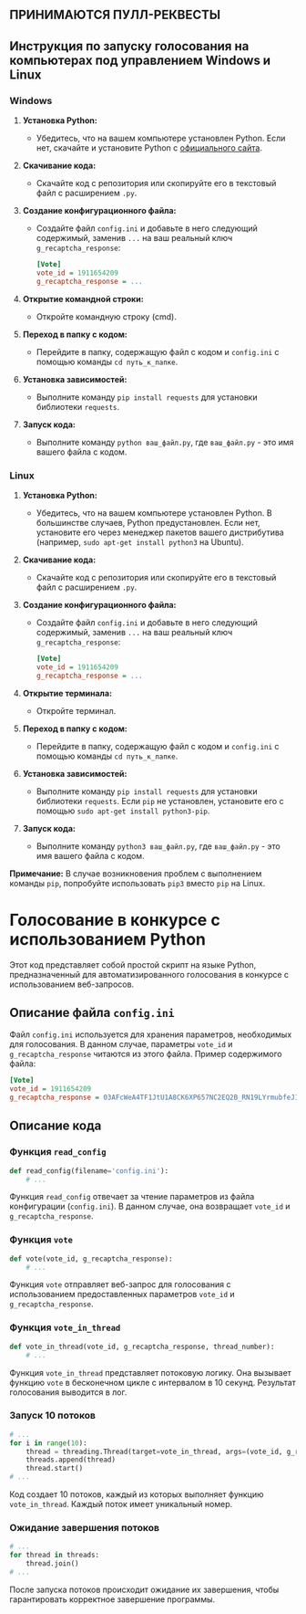 ## ПРИНИМАЮТСЯ ПУЛЛ-РЕКВЕСТЫ

## Инструкция по запуску голосования на компьютерах под управлением Windows и Linux

### Windows

1. **Установка Python:**
   - Убедитесь, что на вашем компьютере установлен Python. Если нет, скачайте и установите Python с [официального сайта](https://www.python.org/).

2. **Скачивание кода:**
   - Скачайте код с репозитория или скопируйте его в текстовый файл с расширением `.py`.

3. **Создание конфигурационного файла:**
   - Создайте файл `config.ini` и добавьте в него следующий содержимый, заменив `...` на ваш реальный ключ `g_recaptcha_response`:
     ```ini
     [Vote]
     vote_id = 1911654209
     g_recaptcha_response = ...
     ```

4. **Открытие командной строки:**
   - Откройте командную строку (cmd).

5. **Переход в папку с кодом:**
   - Перейдите в папку, содержащую файл с кодом и `config.ini` с помощью команды `cd путь_к_папке`.

6. **Установка зависимостей:**
   - Выполните команду `pip install requests` для установки библиотеки `requests`.

7. **Запуск кода:**
   - Выполните команду `python ваш_файл.py`, где `ваш_файл.py` - это имя вашего файла с кодом.

### Linux

1. **Установка Python:**
   - Убедитесь, что на вашем компьютере установлен Python. В большинстве случаев, Python предустановлен. Если нет, установите его через менеджер пакетов вашего дистрибутива (например, `sudo apt-get install python3` на Ubuntu).

2. **Скачивание кода:**
   - Скачайте код с репозитория или скопируйте его в текстовый файл с расширением `.py`.

3. **Создание конфигурационного файла:**
   - Создайте файл `config.ini` и добавьте в него следующий содержимый, заменив `...` на ваш реальный ключ `g_recaptcha_response`:
     ```ini
     [Vote]
     vote_id = 1911654209
     g_recaptcha_response = ...
     ```

4. **Открытие терминала:**
   - Откройте терминал.

5. **Переход в папку с кодом:**
   - Перейдите в папку, содержащую файл с кодом и `config.ini` с помощью команды `cd путь_к_папке`.

6. **Установка зависимостей:**
   - Выполните команду `pip install requests` для установки библиотеки `requests`. Если `pip` не установлен, установите его с помощью `sudo apt-get install python3-pip`.

7. **Запуск кода:**
   - Выполните команду `python3 ваш_файл.py`, где `ваш_файл.py` - это имя вашего файла с кодом.

**Примечание:** В случае возникновения проблем с выполнением команды `pip`, попробуйте использовать `pip3` вместо `pip` на Linux.



# Голосование в конкурсе с использованием Python

Этот код представляет собой простой скрипт на языке Python, предназначенный для автоматизированного голосования в конкурсе с использованием веб-запросов.

## Описание файла `config.ini`

Файл `config.ini` используется для хранения параметров, необходимых для голосования. В данном случае, параметры `vote_id` и `g_recaptcha_response` читаются из этого файла. Пример содержимого файла:

```ini
[Vote]
vote_id = 1911654209
g_recaptcha_response = 03AFcWeA4TF1JtU1A8CK6XP657NC2EQ2B_RN19LYrmubfeJIoENEuBeEYurfnjuR2Ol1f3tUb-JhTD0ZPKnmfxLdQG_3o1Rf-kpZO6CGPyQ0RAiXP_cgGNfFymLcwwKdEwWNW2CoUZyRAioUiNIwoX_7t8hVDZp4T7MLmGQc7ZU-wo_R3agTA2bCuHRM9742hGlZxvrKJfMn7O4nxdHf3jVsJdmF1Kv0ADl5u9gEG5FLD5Yy4cxMitIseOf5y72Dj09AATYMN4i9wZwXQiEYWuViDUD0RSnQDDrXIALdrS_bdueWHCLmJJLIs2MrQVWKdQYOutzrD1OYNJSpvA4Q1MhPA4sz7XEOCypY6_8sHOFUD7FtFuMpiKTutuIuvdSUsuyXuK_GST1U6kY4DCIeCoxJHxbwFP5mH6PUj4kmSKAbon8ZFglDU3CMXzjSpOftBKJQWpG2en3UIf15ZcRqKmcsI9ucRqe_eN8yoZPMwMoeKBnKHTptLedn2S7rXE9kipMTPHWGR_H2Zqm8PD8KDpiF-b8l3FSRV_Tg20aw-Za-fnPijLoFDHYTCnuFkioWjbHYJ8v8YennmK
```

## Описание кода

### Функция `read_config`

```python
def read_config(filename='config.ini'):
    # ...
```

Функция `read_config` отвечает за чтение параметров из файла конфигурации (`config.ini`). В данном случае, она возвращает `vote_id` и `g_recaptcha_response`.

### Функция `vote`

```python
def vote(vote_id, g_recaptcha_response):
    # ...
```

Функция `vote` отправляет веб-запрос для голосования с использованием предоставленных параметров `vote_id` и `g_recaptcha_response`.

### Функция `vote_in_thread`

```python
def vote_in_thread(vote_id, g_recaptcha_response, thread_number):
    # ...
```

Функция `vote_in_thread` представляет потоковую логику. Она вызывает функцию `vote` в бесконечном цикле с интервалом в 10 секунд. Результат голосования выводится в лог.

### Запуск 10 потоков

```python
# ...
for i in range(10):
    thread = threading.Thread(target=vote_in_thread, args=(vote_id, g_recaptcha_response, i + 1))
    threads.append(thread)
    thread.start()
# ...
```

Код создает 10 потоков, каждый из которых выполняет функцию `vote_in_thread`. Каждый поток имеет уникальный номер.

### Ожидание завершения потоков

```python
# ...
for thread in threads:
    thread.join()
# ...
```

После запуска потоков происходит ожидание их завершения, чтобы гарантировать корректное завершение программы.
